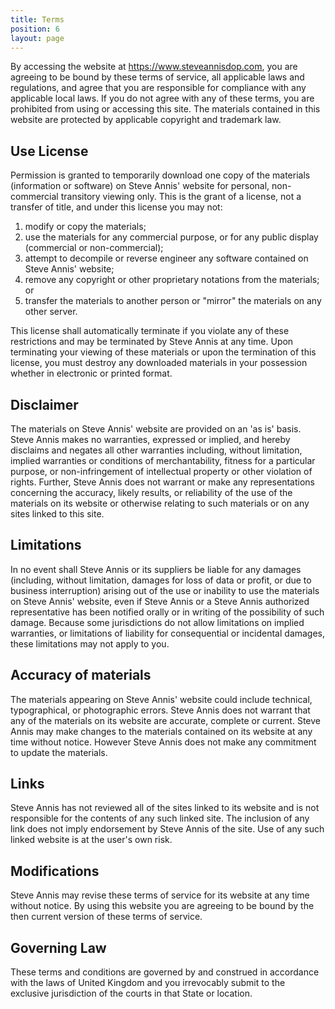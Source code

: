 ```yaml
---
title: Terms
position: 6
layout: page
---
```


By accessing the website at https://www.steveannisdop.com, you are agreeing to be bound by these terms of service, all applicable laws and regulations, and agree that you are responsible for compliance with any applicable local laws. If you do not agree with any of these terms, you are prohibited from using or accessing this site. The materials contained in this website are protected by applicable copyright and trademark law.

## Use License

Permission is granted to temporarily download one copy of the materials (information or software) on Steve Annis' website for personal, non-commercial transitory viewing only. This is the grant of a license, not a transfer of title, and under this license you may not:

1. modify or copy the materials;
2. use the materials for any commercial purpose, or for any public display (commercial or non-commercial);
3. attempt to decompile or reverse engineer any software contained on Steve Annis' website;
4. remove any copyright or other proprietary notations from the materials; or
5. transfer the materials to another person or "mirror" the materials on any other server.

This license shall automatically terminate if you violate any of these restrictions and may be terminated by Steve Annis at any time. Upon terminating your viewing of these materials or upon the termination of this license, you must destroy any downloaded materials in your possession whether in electronic or printed format.

## Disclaimer

The materials on Steve Annis' website are provided on an 'as is' basis. Steve Annis makes no warranties, expressed or implied, and hereby disclaims and negates all other warranties including, without limitation, implied warranties or conditions of merchantability, fitness for a particular purpose, or non-infringement of intellectual property or other violation of rights.
Further, Steve Annis does not warrant or make any representations concerning the accuracy, likely results, or reliability of the use of the materials on its website or otherwise relating to such materials or on any sites linked to this site.

## Limitations

In no event shall Steve Annis or its suppliers be liable for any damages (including, without limitation, damages for loss of data or profit, or due to business interruption) arising out of the use or inability to use the materials on Steve Annis' website, even if Steve Annis or a Steve Annis authorized representative has been notified orally or in writing of the possibility of such damage. Because some jurisdictions do not allow limitations on implied warranties, or limitations of liability for consequential or incidental damages, these limitations may not apply to you.

## Accuracy of materials

The materials appearing on Steve Annis' website could include technical, typographical, or photographic errors. Steve Annis does not warrant that any of the materials on its website are accurate, complete or current. Steve Annis may make changes to the materials contained on its website at any time without notice. However Steve Annis does not make any commitment to update the materials.

## Links

Steve Annis has not reviewed all of the sites linked to its website and is not responsible for the contents of any such linked site. The inclusion of any link does not imply endorsement by Steve Annis of the site. Use of any such linked website is at the user's own risk.

## Modifications

Steve Annis may revise these terms of service for its website at any time without notice. By using this website you are agreeing to be bound by the then current version of these terms of service.

## Governing Law

These terms and conditions are governed by and construed in accordance with the laws of United Kingdom and you irrevocably submit to the exclusive jurisdiction of the courts in that State or location.